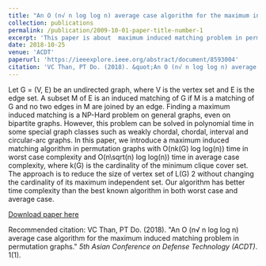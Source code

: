 ```yaml
---
title: "An O (n√ n log log n) average case algorithm for the maximum induced matching problem in permutation graphs"
collection: publications
permalink: /publication/2009-10-01-paper-title-number-1
excerpt: 'This paper is about  maximum induced matching problem in permutation graphs.'
date: 2018-10-25
venue: 'ACDT'
paperurl: 'https://ieeexplore.ieee.org/abstract/document/8593004'
citation: 'VC Than, PT Do. (2018). &quot;An O (n√ n log log n) average case algorithm for the maximum induced matching problem in permutation graphs .&quot; <i>2018 5th Asian Conference on Defense Technology (ACDT)</i>. 1(1).'
---
```

Let G = (V, E) be an undirected graph, where V is the vertex set and E is the edge set. A subset M of E is an induced matching of G if M is a matching of G and no two edges in M are joined by an edge. Finding a maximum induced matching is a NP-Hard problem on general graphs, even on bipartite graphs. However, this problem can be solved in polynomial time in some special graph classes such as weakly chordal, chordal, interval and circular-arc graphs. In this paper, we introduce a maximum induced matching algorithm in permutation graphs with O(nk(G) log log(n)) time in worst case complexity and O(n\sqrt(n) log log(n)) time in average case complexity, where k(G) is the cardinality of the minimum clique cover set. The approach is to reduce the size of vertex set of L(G) 2 without changing the cardinality of its maximum independent set. Our algorithm has better time complexity than the best known algorithm in both worst case and average case.

[Download paper here](http://thanvietcuong.github.io/files/mim_permutation_graph.pdf)

Recommended citation: VC Than, PT Do. (2018). "An O (n√ n log log n) average case algorithm for the maximum induced matching problem in permutation graphs." <i>5th Asian Conference on Defense Technology (ACDT)</i>. 1(1).
